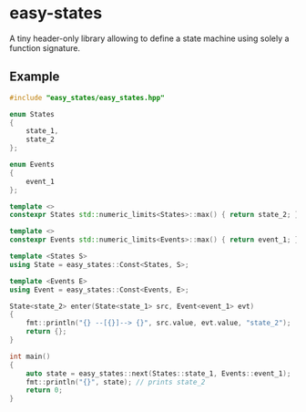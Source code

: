 # easy-states

A tiny header-only library allowing to define a state machine using solely a function signature.

## Example

```cpp
#include "easy_states/easy_states.hpp"

enum States
{
    state_1,
    state_2
};

enum Events
{
    event_1
};

template <>
constexpr States std::numeric_limits<States>::max() { return state_2; }

template <>
constexpr Events std::numeric_limits<Events>::max() { return event_1; }

template <States S>
using State = easy_states::Const<States, S>;

template <Events E>
using Event = easy_states::Const<Events, E>;

State<state_2> enter(State<state_1> src, Event<event_1> evt)
{
    fmt::println("{} --[{}]--> {}", src.value, evt.value, "state_2");
    return {};
}

int main()
{
    auto state = easy_states::next(States::state_1, Events::event_1);
    fmt::println("{}", state); // prints state_2
    return 0;
}
```